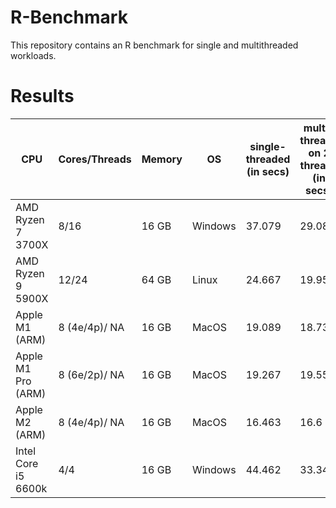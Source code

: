 # R-Benchmark
This repository contains an R benchmark for single and multithreaded workloads.

# Results

| CPU               | Cores/Threads | Memory | OS      | single-threaded (in secs) | multi-threaed on 2 threads (in secs) | multi-threaed on 4 threads (in secs) | multi-threaded on all threads (in secs) |
| ----------------- | ------------- | ------ | ------- | ------------------------- | ------------------------------------ | ------------------------------------ | --------------------------------------- |
| AMD Ryzen 7 3700X | 8/16          | 16 GB  | Windows | 37.079                    | 29.086                               | 17.495                               | 12.961                                  |
| AMD Ryzen 9 5900X | 12/24         | 64 GB  | Linux   | 24.667                    | 19.958                               | 12.837                               | 11.972                                  |
| Apple M1 (ARM)    | 8 (4e/4p)/ NA | 16 GB  | MacOS   | 19.089                    | 18.73                                | 12.333                               | 11.335                                  |
| Apple M1 Pro (ARM)    | 8 (6e/2p)/ NA | 16 GB  | MacOS   | 19.267                    | 19.556                                | 12.434                               | 9.926  |
| Apple M2 (ARM)    | 8 (4e/4p)/ NA | 16 GB  | MacOS   | 16.463                    | 16.6                                | 10.107                               | 8.833 
| Intel Core i5 6600k    | 4/4         | 16 GB  | Windows  | 44.462                    | 33.341                                | 24.534                               | 24.534                                  |
